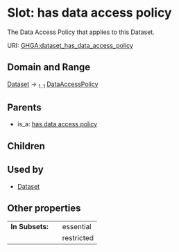 
# Slot: has data access policy


The Data Access Policy that applies to this Dataset.

URI: [GHGA:dataset_has_data_access_policy](https://w3id.org/GHGA/dataset_has_data_access_policy)


## Domain and Range

[Dataset](Dataset.md) &#8594;  <sub>1..1</sub> [DataAccessPolicy](DataAccessPolicy.md)

## Parents

 *  is_a: [has data access policy](has_data_access_policy.md)

## Children


## Used by

 * [Dataset](Dataset.md)

## Other properties

|  |  |  |
| --- | --- | --- |
| **In Subsets:** | | essential |
|  | | restricted |

